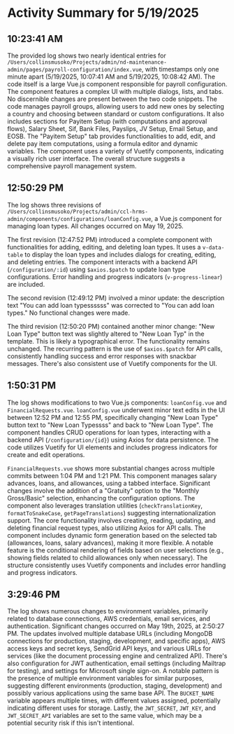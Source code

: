 # Activity Summary for 5/19/2025

## 10:23:41 AM
The provided log shows two nearly identical entries for `/Users/collinsmusoko/Projects/admin/nd-maintenance-admin/pages/payroll-configuration/index.vue`,  with timestamps only one minute apart (5/19/2025, 10:07:41 AM and 5/19/2025, 10:08:42 AM).  The code itself is a large Vue.js component responsible for payroll configuration.  The component features a complex UI with multiple dialogs, lists, and tabs.  No discernible changes are present between the two code snippets.  The code manages payroll groups, allowing users to add new ones by selecting a country and choosing between standard or custom configurations.  It also includes sections for Payitem Setup (with computations and approval flows), Salary Sheet, Sif, Bank Files, Payslips, JV Setup, Email Setup, and EOSB.  The "Payitem Setup" tab provides functionalities to add, edit, and delete pay item computations, using a formula editor and dynamic variables. The component uses a variety of Vuetify components, indicating a visually rich user interface.  The overall structure suggests a comprehensive payroll management system.


## 12:50:29 PM
The log shows three revisions of `/Users/collinsmusoko/Projects/admin/ccl-hrms-admin/components/configurations/loanConfig.vue`, a Vue.js component for managing loan types.  All changes occurred on May 19, 2025.

The first revision (12:47:52 PM)  introduced a complete component with functionalities for adding, editing, and deleting loan types.  It uses a `v-data-table` to display the loan types and includes dialogs for creating, editing, and deleting entries.  The component interacts with a backend API (`/configuration/:id`) using `$axios.$patch` to update loan type configurations.  Error handling and progress indicators (`v-progress-linear`) are included.

The second revision (12:49:12 PM) involved a minor update:  the description text "You can add loan typessssss" was corrected to "You can add loan types."  No functional changes were made.

The third revision (12:50:20 PM) contained another minor change: "New Loan Type" button text was slightly altered to "New Loan Typ" in the template.  This is likely a typographical error.  The functionality remains unchanged.  The recurring pattern is the use of  `$axios.$patch` for API calls, consistently handling success and error responses with snackbar messages.  There's also consistent use of Vuetify components for the UI.


## 1:50:31 PM
The log shows modifications to two Vue.js components: `loanConfig.vue` and `FinancialRequests.vue`.  `loanConfig.vue` underwent minor text edits in the UI  between 12:52 PM and 12:55 PM, specifically changing "New Loan Type" button text to "New Loan Typessss" and back to "New Loan Type". The component handles CRUD operations for loan types, interacting with a backend API (`/configuration/{id}`) using Axios for data persistence.  The code utilizes Vuetify for UI elements and includes progress indicators for create and edit operations.

`FinancialRequests.vue`  shows more substantial changes across multiple commits between 1:04 PM and 1:21 PM. This component manages salary advances, loans, and allowances, using a tabbed interface.  Significant changes involve the addition of a "Gratuity" option to the "Monthly Gross/Basic" selection, enhancing the configuration options.  The component also leverages translation utilities (`checkTranslationKey`, `formatToSnakeCase`, `getPageTranslations`) suggesting internationalization support. The core functionality involves creating, reading, updating, and deleting financial request types, also utilizing Axios for API calls.  The component includes dynamic form generation based on the selected tab (allowances, loans, salary advances), making it more flexible.  A notable feature is the conditional rendering of fields based on user selections (e.g., showing fields related to child allowances only when necessary).  The structure consistently uses Vuetify components and includes error handling and progress indicators.


## 3:29:46 PM
The log shows numerous changes to environment variables, primarily related to database connections, AWS credentials, email services, and authentication.  Significant changes occurred on May 19th, 2025, at 2:50:27 PM.  The updates involved multiple database URLs (including MongoDB connections for production, staging, development, and specific apps), AWS access keys and secret keys, SendGrid API keys, and various URLs for services (like the document processing engine and centralized API).  There's also configuration for JWT authentication, email settings (including Mailtrap for testing), and settings for Microsoft single sign-on.  A notable pattern is the presence of multiple environment variables for similar purposes, suggesting different environments (production, staging, development) and possibly various applications using the same base API.  The `BUCKET_NAME` variable appears multiple times, with different values assigned, potentially indicating different uses for storage.  Lastly, the `JWT_SECRET`, `JWT_KEY`, and `JWT_SECRET_API` variables are set to the same value, which may be a potential security risk if this isn't intentional.
